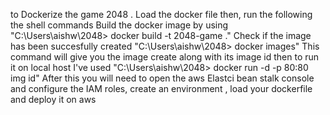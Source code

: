 to Dockerize the game 2048 .
Load the docker file 
then, run the following the shell commands 
Build the docker image by using "C:\Users\aishw\2048> docker build -t 2048-game ."
Check if the image has been succesfully created "C:\Users\aishw\2048> docker images"
This command will give you the image create along with its image id
then to run it on local host I've used "C:\Users\aishw\2048> docker run -d -p 80:80 img id"
After this you will need to open the aws Elastci bean stalk console and configure the IAM roles, create an environment , load your dockerfile and deploy it on aws
